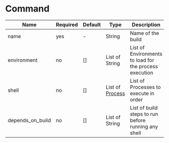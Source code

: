 # Command

| Name             | Required | Default | Type                                | Description                                            |
|------------------|----------|---------|-------------------------------------|--------------------------------------------------------|
| name             | yes      | -       | String                              | Name of the build                                      |
| environment      | no       | []      | List of String                      | List of Environments to load for the process execution |
| shell            | no       | []      | List of [Process](06-01-Process.md) | List of Processes to execute in order                  |
| depends_on_build | no       | []      | List of String                      | List of build steps to run before running any shell    |

